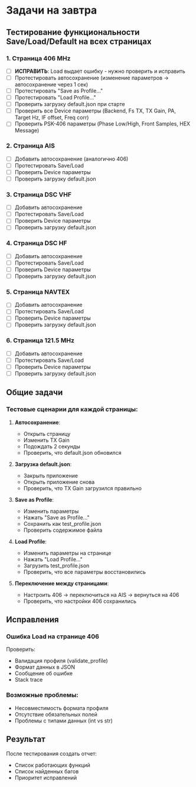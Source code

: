 # Задачи на завтра

## Тестирование функциональности Save/Load/Default на всех страницах

### 1. Страница 406 MHz
- [ ] **ИСПРАВИТЬ**: Load выдает ошибку - нужно проверить и исправить
- [ ] Протестировать автосохранение (изменение параметров → автосохранение через 1 сек)
- [ ] Протестировать "Save as Profile..."
- [ ] Протестировать "Load Profile..."
- [ ] Проверить загрузку default.json при старте
- [ ] Проверить все Device параметры (Backend, Fs TX, TX Gain, PA, Target Hz, IF offset, Freq corr)
- [ ] Проверить PSK-406 параметры (Phase Low/High, Front Samples, HEX Message)

### 2. Страница AIS
- [ ] Добавить автосохранение (аналогично 406)
- [ ] Протестировать Save/Load
- [ ] Проверить Device параметры
- [ ] Проверить загрузку default.json

### 3. Страница DSC VHF
- [ ] Добавить автосохранение
- [ ] Протестировать Save/Load
- [ ] Проверить Device параметры
- [ ] Проверить загрузку default.json

### 4. Страница DSC HF
- [ ] Добавить автосохранение
- [ ] Протестировать Save/Load
- [ ] Проверить Device параметры
- [ ] Проверить загрузку default.json

### 5. Страница NAVTEX
- [ ] Добавить автосохранение
- [ ] Протестировать Save/Load
- [ ] Проверить Device параметры
- [ ] Проверить загрузку default.json

### 6. Страница 121.5 MHz
- [ ] Добавить автосохранение
- [ ] Протестировать Save/Load
- [ ] Проверить Device параметры
- [ ] Проверить загрузку default.json

## Общие задачи

### Тестовые сценарии для каждой страницы:
1. **Автосохранение**:
   - Открыть страницу
   - Изменить TX Gain
   - Подождать 2 секунды
   - Проверить, что default.json обновился

2. **Загрузка default.json**:
   - Закрыть приложение
   - Открыть приложение снова
   - Проверить, что TX Gain загрузился правильно

3. **Save as Profile**:
   - Изменить параметры
   - Нажать "Save as Profile..."
   - Сохранить как test_profile.json
   - Проверить содержимое файла

4. **Load Profile**:
   - Изменить параметры на странице
   - Нажать "Load Profile..."
   - Загрузить test_profile.json
   - Проверить, что все параметры восстановились

5. **Переключение между страницами**:
   - Настроить 406 → переключиться на AIS → вернуться на 406
   - Проверить, что настройки 406 сохранились

## Исправления

### Ошибка Load на странице 406
Проверить:
- Валидация профиля (validate_profile)
- Формат данных в JSON
- Сообщение об ошибке
- Stack trace

### Возможные проблемы:
- Несовместимость формата профиля
- Отсутствие обязательных полей
- Проблемы с типами данных (int vs str)

## Результат
После тестирования создать отчет:
- Список работающих функций
- Список найденных багов
- Приоритет исправлений

